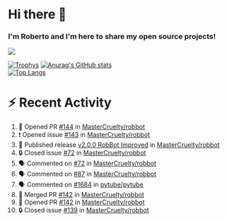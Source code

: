 # Hi there 👋
### I'm Roberto and I'm here to share my open source projects!

<img src="https://komarev.com/ghpvc/?username=mastercruelty&label=Profile views&color=0e75b6"><br>

[![Trophys](https://github-profile-trophy.vercel.app/?username=mastercruelty)](https://github.com/ryo-ma/github-profile-trophy)
[![Anurag's GitHub stats](https://github-readme-stats.vercel.app/api?username=mastercruelty&show_icons=true&theme=tokyonight)](https://github.com/anuraghazra/github-readme-stats)<br>
[![Top Langs](https://github-readme-stats.vercel.app/api/top-langs/?username=mastercruelty&langs_count=10&hide=jupyter%20notebook&exclude_repo=Alarm-project&layout=compact&theme=tokyonight)](https://github.com/anuraghazra/github-readme-stats)

# :zap: Recent Activity
<!--START_SECTION:activity-->
1. 💪 Opened PR [#144](https://github.com/MasterCruelty/robbot/pull/144) in [MasterCruelty/robbot](https://github.com/MasterCruelty/robbot)
2. ❗ Opened issue [#143](https://github.com/MasterCruelty/robbot/issues/143) in [MasterCruelty/robbot](https://github.com/MasterCruelty/robbot)
3. 🚀 Published release [v2.0.0 RobBot Improved](https://github.com/MasterCruelty/robbot/releases/tag/v2.0.0) in [MasterCruelty/robbot](https://github.com/MasterCruelty/robbot)
4. 🔒 Closed issue [#72](https://github.com/MasterCruelty/robbot/issues/72) in [MasterCruelty/robbot](https://github.com/MasterCruelty/robbot)
5. 🗣 Commented on [#72](https://github.com/MasterCruelty/robbot/issues/72#issuecomment-1712820051) in [MasterCruelty/robbot](https://github.com/MasterCruelty/robbot)
6. 🗣 Commented on [#87](https://github.com/MasterCruelty/robbot/issues/87#issuecomment-1705414524) in [MasterCruelty/robbot](https://github.com/MasterCruelty/robbot)
7. 🗣 Commented on [#1684](https://github.com/pytube/pytube/issues/1684#issuecomment-1609080898) in [pytube/pytube](https://github.com/pytube/pytube)
8. 🎉 Merged PR [#142](https://github.com/MasterCruelty/robbot/pull/142) in [MasterCruelty/robbot](https://github.com/MasterCruelty/robbot)
9. 💪 Opened PR [#142](https://github.com/MasterCruelty/robbot/pull/142) in [MasterCruelty/robbot](https://github.com/MasterCruelty/robbot)
10. 🔒 Closed issue [#139](https://github.com/MasterCruelty/robbot/issues/139) in [MasterCruelty/robbot](https://github.com/MasterCruelty/robbot)
<!--END_SECTION:activity-->
